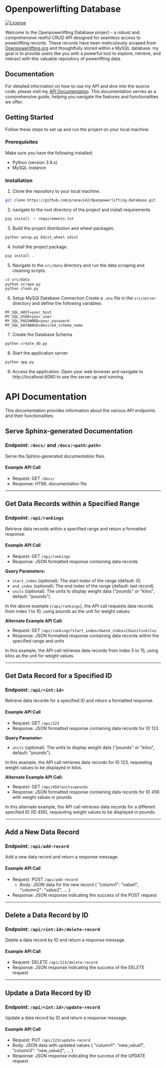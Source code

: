 # Openpowerlifting Database
[![License](https://img.shields.io/badge/license-MIT-blue.svg)](https://github.com/YourUsername/YourRepoName/blob/master/LICENSE)

Welcome to the Openpowerlifting Database project – a robust and comprehensive restful CRUD API designed for seamless access to powerlifting records. These records have been meticulously scraped from [Openpowerlifting.org](https://www.openpowerlifting.org/) and thoughtfully stored within a MySQL database. my goal is to provide users like you with a powerful tool to explore, retrieve, and interact with this valuable repository of powerlifting data.

## Documentation
For detailed information on how to use my API and dive into the source code, please visit my [API Documentation](https://openpowerlifting-server.orangebush-9d08bf9d.westus2.azurecontainerapps.io/docs/). This documentation serves as a comprehensive guide, helping you navigate the features and functionalities we offer.

## Getting Started

Follow these steps to set up and run the project on your local machine.

### Prerequisites

Make sure you have the following installed:

- Python (version 3.9.x)
- MySQL instance

### Installation

1. Clone the repository to your local machine.

```bash
git clone https://github.com/pranav142/Openpowerlifting-Database.git
```

2. navigate to the root directory of the project and install requirements
```bash
pip install -r requirements.txt
```

3. Build the project distribution and wheel packages.
```bash
python setup.py bdist_wheel sdist
```

4. Install the project package.
```bash
pip install .
```

5. Navigate to the `src/data` directory and run the data scraping and cleaning scripts.
```bash
cd src/data
python scrape.py
python clean.py
```

6. Setup MySQl Database Connection
Create a `.env` file in the `src/server` directory and define the following variables:
```.env
MY_SQL_HOST=your_host
MY_SQL_USER=your_user
MY_SQL_PASSWORD=your_password
MY_SQL_DATABASE=desired_schema_name
```

7. Create the Database Schema
```bash
python create_db.py
```

8. Start the application server
```bash
python app.py
```

9. Access the application.
Open your web browser and navigate to http://localhost:8080 to see the server up and running.

# API Documentation

This documentation provides information about the various API endpoints and their functionalities.

## Serve Sphinx-generated Documentation

### Endpoint: `/docs/` and `/docs/<path:path>`

Serve the Sphinx-generated documentation files.

#### Example API Call

- Request: GET `/docs/`
- Response: HTML documentation file

---

## Get Data Records within a Specified Range

### Endpoint: `/api/rankings`

Retrieve data records within a specified range and return a formatted response.

#### Example API Call

- Request: GET `/api/rankings`
- Response: JSON formatted response containing data records

**Query Parameters:**

- `start_index` (optional): The start index of the range (default: 0).
- `end_index` (optional): The end index of the range (default: last record).
- `units` (optional): The units to display weight data ("pounds" or "kilos", default: "pounds").  
  
In the above example (`/api/rankings`), the API call requests data records from index 1 to 10, using pounds as the unit for weight values.

**Alternate Example API Call:**

- Request: GET `/api/rankings?start_index=5&end_index=15&units=kilos`
- Response: JSON formatted response containing data records within the specified range and units

In this example, the API call retrieves data records from index 5 to 15, using kilos as the unit for weight values.

---

## Get Data Record for a Specified ID

### Endpoint: `/api/<int:id>`

Retrieve data records for a specified ID and return a formatted response.

#### Example API Call

- Request: GET `/api/123`
- Response: JSON formatted response containing data records for ID 123
  
**Query Parameter:**

- `units` (optional): The units to display weight data ("pounds" or "kilos", default: "pounds").

In this example, the API call retrieves data records for ID 123, requesting weight values to be displayed in kilos.

**Alternate Example API Call:**

- Request: GET `/api/456?units=pounds`
- Response: JSON formatted response containing data records for ID 456 with weight values in pounds

In this alternate example, the API call retrieves data records for a different specified ID (ID 456), requesting weight values to be displayed in pounds.

---

## Add a New Data Record

### Endpoint: `/api/add-record`

Add a new data record and return a response message.

#### Example API Call

- Request: POST `/api/add-record`
  - Body: JSON data for the new record
    {
    "column1": "value1",
    "column2": "value2",
    ...
    }
- Response: JSON response indicating the success of the POST request

---

## Delete a Data Record by ID

### Endpoint: `/api/<int:id>/delete-record`

Delete a data record by ID and return a response message.

#### Example API Call

- Request: DELETE `/api/123/delete-record`
- Response: JSON response indicating the success of the DELETE request

---

## Update a Data Record by ID

### Endpoint: `/api/<int:id>/update-record`

Update a data record by ID and return a response message.

#### Example API Call

- Request: PUT `/api/123/update-record`
- Body: JSON data with updated values
    {
    "column1": "new_value1",
    "column2": "new_value2",
    ...
    }
- Response: JSON response indicating the success of the UPDATE request
